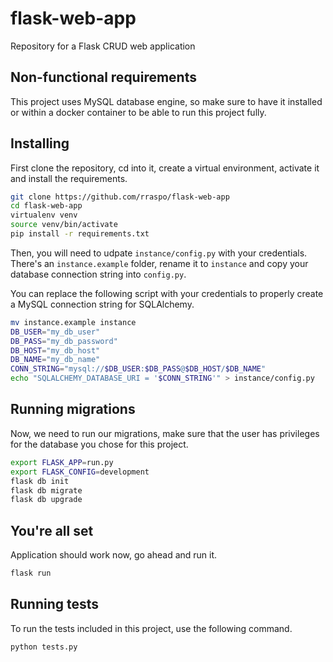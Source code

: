 # flask-web-app
Repository for a Flask CRUD web application

## Non-functional requirements
This project uses MySQL database engine, so make sure to have it installed or within a docker container to be able to run this project fully.

## Installing 

First clone the repository, cd into it, create a virtual environment, activate it and install the requirements.

```bash
git clone https://github.com/rraspo/flask-web-app
cd flask-web-app
virtualenv venv
source venv/bin/activate
pip install -r requirements.txt
```

Then, you will need to udpate `instance/config.py` with your credentials. There's an `instance.example` folder, rename it to `instance` and copy your database connection string into `config.py`. 

You can replace the following script with your credentials to properly create a MySQL connection string for SQLAlchemy. 

```bash
mv instance.example instance
DB_USER="my_db_user"
DB_PASS="my_db_password"
DB_HOST="my_db_host"
DB_NAME="my_db_name"
CONN_STRING="mysql://$DB_USER:$DB_PASS@$DB_HOST/$DB_NAME"
echo "SQLALCHEMY_DATABASE_URI = '$CONN_STRING'" > instance/config.py
```

## Running migrations

Now, we need to run our migrations, make sure that the user has privileges for the database you chose for this project.

```bash
export FLASK_APP=run.py
export FLASK_CONFIG=development
flask db init
flask db migrate
flask db upgrade
```

## You're all set
Application should work now, go ahead and run it.
```bash
flask run
```

## Running tests
To run the tests included in this project, use the following command.
```bash
python tests.py
```
